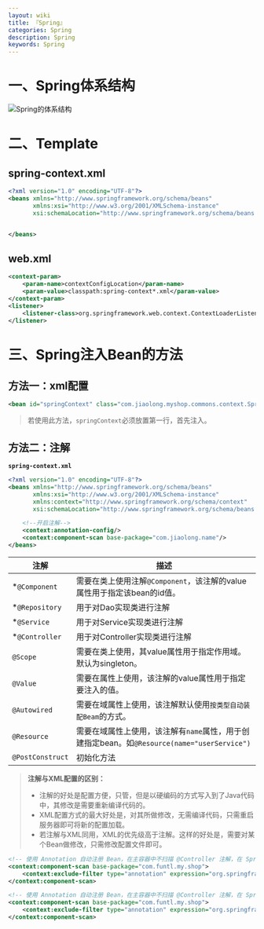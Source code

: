 ```yaml
---
layout: wiki
title: 『Spring』
categories: Spring
description: Spring
keywords: Spring
---
```


# 一、Spring体系结构

![Spring的体系结构](https://i.loli.net/2021/01/08/omCJExvtg3FQ19f.gif)





# 二、Template

## spring-context.xml

```xml
<?xml version="1.0" encoding="UTF-8"?>
<beans xmlns="http://www.springframework.org/schema/beans"
       xmlns:xsi="http://www.w3.org/2001/XMLSchema-instance"
       xsi:schemaLocation="http://www.springframework.org/schema/beans http://www.springframework.org/schema/beans/spring-beans.xsd http://www.springframework.org/schema/context https://www.springframework.org/schema/context/spring-context.xsd">


</beans>
```

## web.xml

```xml
<context-param>
    <param-name>contextConfigLocation</param-name>
    <param-value>classpath:spring-context*.xml</param-value>
</context-param>
<listener>
    <listener-class>org.springframework.web.context.ContextLoaderListener</listener-class>
</listener>
```





# 三、Spring注入Bean的方法

## 方法一：xml配置

```xml
<bean id="springContext" class="com.jiaolong.myshop.commons.context.SpringContext"/>
```

> 若使用此方法，`springContext`必须放置第一行，首先注入。

## 方法二：注解

**`spring-context.xml`**

```xml
<?xml version="1.0" encoding="UTF-8"?>
<beans xmlns="http://www.springframework.org/schema/beans"
       xmlns:xsi="http://www.w3.org/2001/XMLSchema-instance"
       xmlns:context="http://www.springframework.org/schema/context"
       xsi:schemaLocation="http://www.springframework.org/schema/beans http://www.springframework.org/schema/beans/spring-beans.xsd http://www.springframework.org/schema/context https://www.springframework.org/schema/context/spring-context.xsd">

	<!--开启注解-->
    <context:annotation-config/>
    <context:component-scan base-package="com.jiaolong.name"/>
</beans>
```

| 注解             | 描述                                                         |
| ---------------- | ------------------------------------------------------------ |
| *`@Component`    | 需要在类上使用注解`@Component`，该注解的value属性用于指定该bean的id值。 |
| *`@Repository`   | 用于对Dao实现类进行注解                                      |
| *`@Service`      | 用于对Service实现类进行注解                                  |
| *`@Controller`   | 用于对Controller实现类进行注解                               |
| `@Scope`         | 需要在类上使用，其value属性用于指定作用域。默认为singleton。 |
| `@Value`         | 需要在属性上使用，该注解的value属性用于指定要注入的值。      |
| `@Autowired`     | 需要在域属性上使用，该注解默认使用`按类型自动装配Beam`的方式。 |
| `@Resource`      | 需要在域属性上使用，该注解有`name`属性，用于创建指定bean。如`@Resource(name="userService")` |
| `@PostConstruct` | 初始化方法                                                   |



> **注解与XML配置的区别：**
>
> - 注解的好处是配置方便，只管，但是以硬编码的方式写入到了Java代码中，其修改是需要重新编译代码的。
> - XML配置方式的最大好处是，对其所做修改，无需编译代码，只需重启服务器即可将新的配置加载。
> - 若注解与XML同用，XML的优先级高于注解。这样的好处是，需要对某个Bean做修改，只需修改配置文件即可。



```xml
<!-- 使用 Annotation 自动注册 Bean，在主容器中不扫描 @Controller 注解，在 SpringMVC 中只扫描 @Controller 注解。-->
<context:component-scan base-package="com.funtl.my.shop">
    <context:exclude-filter type="annotation" expression="org.springframework.stereotype.Controller"/>
</context:component-scan>
```

```xml
<!-- 使用 Annotation 自动注册 Bean，在主容器中不扫描 @Controller 注解，在 SpringMVC 中只扫描 @Controller 注解。-->
<context:component-scan base-package="com.funtl.my.shop">
    <context:exclude-filter type="annotation" expression="org.springframework.stereotype.Controller"/>
</context:component-scan>
```